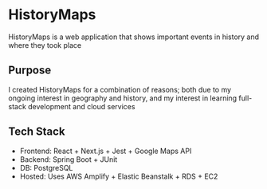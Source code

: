 # HistoryMaps
HistoryMaps is a web application that shows important events in history and where they took place
## Purpose
I created HistoryMaps for a combination of reasons; both due to my ongoing interest in geography and history, and my interest in learning full-stack development and cloud services
## Tech Stack
* Frontend: React + Next.js + Jest + Google Maps API
* Backend: Spring Boot + JUnit
* DB: PostgreSQL
* Hosted: Uses AWS Amplify + Elastic Beanstalk + RDS + EC2
